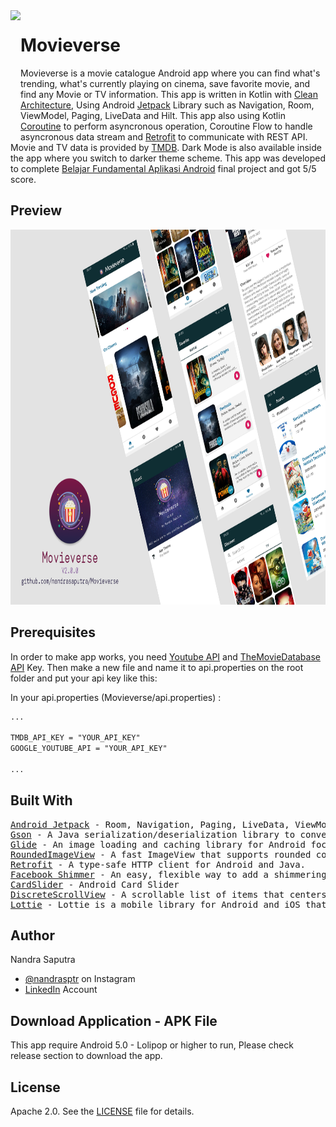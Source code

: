 <img height='200' src="app/src/main/res/mipmap-xxxhdpi/ic_movieverse.png" align="left">

# Movieverse
Movieverse is a movie catalogue Android app where you can find what's trending, what's currently playing on cinema, save favorite movie, and find any Movie or TV information. This app is written in Kotlin with <a href='https://blog.cleancoder.com/uncle-bob/2012/08/13/the-clean-architecture.html'>Clean Architecture</a>, Using Android <a href='https://developer.android.com/jetpack'>Jetpack</a> Library such as Navigation, Room, ViewModel, Paging, LiveData and Hilt. This app also using Kotlin <a href='https://github.com/Kotlin/kotlinx.coroutines'>Coroutine</a> to perform asyncronous operation, Coroutine Flow to handle asyncronous data stream and <a href='https://square.github.io/retrofit/'>Retrofit</a> to communicate with REST API. Movie and TV data is provided by <a href='https://www.themoviedb.org/'>TMDB</a>. Dark Mode is also available inside the app where you switch to darker theme scheme. This app was developed to complete <a href='https://www.dicoding.com/academies/14'>Belajar Fundamental Aplikasi Android</a> final project and got 5/5 score.

## Preview
<p float="center">
  <img src="docs/Movieverse%20App%20Presentation%20V1.png" height="600" />
</p>

## Prerequisites

In order to make app works, you need <a href='https://developers.google.com/youtube/v3/getting-started'>Youtube API</a> and <a href='https://www.themoviedb.org/documentation/api'>TheMovieDatabase API</a> Key. Then make a new file and name it to api.properties on the root folder and put your api key like this:

In your api.properties (Movieverse/api.properties) :

```xml
...

TMDB_API_KEY = "YOUR_API_KEY"
GOOGLE_YOUTUBE_API = "YOUR_API_KEY"

...
```

## Built With

<pre>
<a href='https://developer.android.com/jetpack'>Android Jetpack</a> - Room, Navigation, Paging, LiveData, ViewModel, Hilt etc.
<a href='https://github.com/google/gson'>Gson</a> - A Java serialization/deserialization library to convert Java Objects into JSON and back.
<a href='https://github.com/bumptech/glide'>Glide</a> - An image loading and caching library for Android focused on smooth scrolling.
<a href='https://github.com/vinc3m1/RoundedImageView'>RoundedImageView</a> - A fast ImageView that supports rounded corners, ovals, and circles.
<a href='https://square.github.io/retrofit/'>Retrofit</a> - A type-safe HTTP client for Android and Java.
<a href='https://github.com/facebook/shimmer-android'>Facebook Shimmer</a> - An easy, flexible way to add a shimmering effect to any view in an Android app.
<a href='https://github.com/IslamKhSh/CardSlider'>CardSlider</a> - Android Card Slider
<a href='https://github.com/yarolegovich/DiscreteScrollView'>DiscreteScrollView</a> - A scrollable list of items that centers the current element and provides easy-to-use APIs for cool item animations.
<a href='https://github.com/airbnb/lottie-android'>Lottie</a> - Lottie is a mobile library for Android and iOS that parses Adobe After Effects animations exported as json with Bodymovin and renders them natively on mobile.
</pre>

## Author

Nandra Saputra
* <a href='https://www.instagram.com/nandrasptr/'>@nandrasptr</a> on Instagram
* <a href='https://www.linkedin.com/in/nandra-saputra-b90b78157/'>LinkedIn</a> Account

## Download Application - APK File
This app require Android 5.0 - Lolipop or higher to run, Please check release section to download the app.

## License

Apache 2.0. See the <a href='https://github.com/nandrasaputra/Movieverse/blob/master/LICENSE'>LICENSE</a> file for details.
